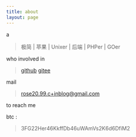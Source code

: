 ```yaml
---
title: about
layout: page
---
```


a

> 极简 | 苹果 | Unixer | 后端 | PHPer | GOer

who involved in 

> [github](https://github.com/cute-angelia)
> [gitee](https://git.oschina.net/vanillan)

mail 

> rose20.99.c+inblog@gmail.com

to reach me


btc :

> 3FG22Her46KkffDb46uWAmVs2K6d6DfiM2
